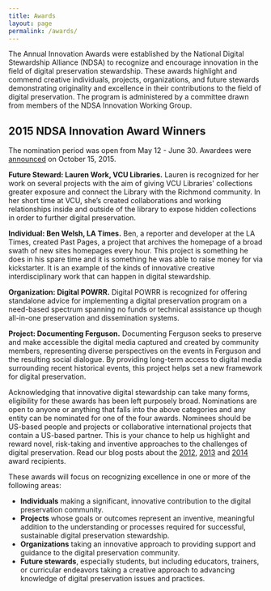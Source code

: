 ```yaml
---
title: Awards
layout: page
permalink: /awards/
---
```


The Annual Innovation Awards were established by the National Digital Stewardship Alliance (NDSA) to recognize and encourage innovation in the field of digital preservation stewardship. These awards highlight and commend creative individuals, projects, organizations, and future stewards demonstrating originality and excellence in their contributions to the field of digital preservation. The program is administered by a committee drawn from members of the NDSA Innovation Working Group.

## 2015 NDSA Innovation Award Winners

The nomination period was open from May 12 - June 30. Awardees were [announced](http://digitalpreservation.gov/ndsa/blogs.loc.gov/digitalpreservation/2015/10/announcing-the-2015-innovation-award-winners) on October 15, 2015.

**Future Steward:  Lauren Work, VCU Libraries.** Lauren is recognized for her work on several projects with the aim of giving VCU Libraries' collections greater exposure and connect the Library with the Richmond community.  In her short time at VCU, she’s created collaborations and working relationships inside and outside of the library to expose hidden collections in order to further digital preservation.

**Individual: Ben Welsh, LA Times.** Ben, a reporter and developer at the LA Times, created Past Pages, a project that archives the homepage of a broad swath of new sites homepages every hour. This project is something he does in his spare time and it is something he was able to raise money for via kickstarter.  It is an example of the kinds of innovative creative interdisciplinary work that can happen in digital stewardship.

**Organization: Digital POWRR.**  Digital POWRR is recognized for offering standalone advice for implementing a digital preservation program on a need-based spectrum spanning no funds or technical assistance up though all-in-one preservation and dissemination systems.

**Project: Documenting Ferguson.**  Documenting Ferguson seeks to preserve and make accessible the digital media captured and created by community members, representing diverse perspectives on the events in Ferguson and the resulting social dialogue. By providing long-term access to digital media surrounding recent historical events, this project helps set a new framework for digital preservation.

Acknowledging that innovative digital stewardship can take many forms, eligibility for these awards has been left purposely broad. Nominations are open to anyone or anything that falls into the above categories and any entity can be nominated for one of the four awards. Nominees should be US-based people and projects or collaborative international projects that contain a US-based partner. This is your chance to help us highlight and reward novel, risk-taking and inventive approaches to the challenges of digital preservation. Read our blog posts about the [2012](http://blogs.loc.gov/digitalpreservation/2012/06/announcing-five-ndsa-innovation-award-winners/), [2013](http://blogs.loc.gov/digitalpreservation/2013/06/and-the-winner-is-announcing-the-2013-ndsa-innovation-award-winners/) and [2014](http://blogs.loc.gov/digitalpreservation/category/ndsa-2/) award recipients.

These awards will focus on recognizing excellence in one or more of the following areas:

- **Individuals** making a significant, innovative contribution to the digital preservation community.
- **Projects** whose goals or outcomes represent an inventive, meaningful addition to the understanding or processes required for successful, sustainable digital preservation stewardship.
- **Organizations** taking an innovative approach to providing support and guidance to the digital preservation community.
- **Future stewards**, especially students, but including educators, trainers, or curricular endeavors taking a creative approach to advancing knowledge of digital preservation issues and practices.
